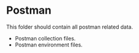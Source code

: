 # Postman

This folder should contain all postman related data.
- Postman collection files.
- Postman environment files.
